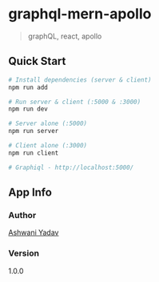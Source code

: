 # graphql-mern-apollo

> graphQL, react, apollo

## Quick Start

```bash
# Install dependencies (server & client)
npm run add

# Run server & client (:5000 & :3000)
npm run dev

# Server alone (:5000)
npm run server

# Client alone (:3000)
npm run client

# Graphiql - http://localhost:5000/
```

## App Info

### Author

[Ashwani Yadav](http://ashwaniydv.github.io/)

### Version

1.0.0
